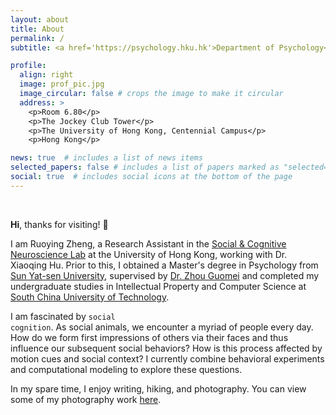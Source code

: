 ```yaml
---
layout: about
title: About
permalink: /
subtitle: <a href='https://psychology.hku.hk'>Department of Psychology</a><br><a href='https://hku.hk'>The University of Hong Kong</a></br><br>zhengry@hku.hk | zheng.ry@hku.hk</br>

profile:
  align: right
  image: prof_pic.jpg
  image_circular: false # crops the image to make it circular
  address: >
    <p>Room 6.80</p>
    <p>The Jockey Club Tower</p>
    <p>The University of Hong Kong, Centennial Campus</p>
    <p>Hong Kong</p>

news: true  # includes a list of news items
selected_papers: false # includes a list of papers marked as "selected={true}"
social: true  # includes social icons at the bottom of the page
---
```


<br>

<strong>Hi</strong>, thanks for visiting! 👋

I am Ruoying Zheng, a Research Assistant in the <a href="https://www.psychology.hku.hk/scnlab/home.html" target="_blank"> Social & Cognitive Neuroscience Lab</a> at the University of Hong Kong, working with Dr. Xiaoqing Hu. Prior to this, I obtained a Master's degree in Psychology from <a href="https://www.sysu.edu.cn/sysuen/" target="_blank">Sun Yat-sen University</a>, supervised by <a href="https://m.x-mol.com/groups/zhou_guomei" target="_blank">Dr. Zhou Guomei</a> and completed my undergraduate studies in Intellectual Property and Computer Science at <a href="https://www.scut.edu.cn/en/" target="_blank">South China University of Technology</a>.

I am fascinated by <code class="language-plaintext highlighter-rouge">social cognition</code>. As social animals, we encounter a myriad of people every day. How do we form first impressions of others via their faces and thus influence our subsequent social behaviors? How is this process affected by motion cues and social context? I currently combine behavioral experiments and computational modeling to explore these questions.

In my spare time, I enjoy writing, hiking, and photography. You can view some of my photography work <a href="https://ruoyingzheng.github.io/Miscellany/gallery-index" target="_blank">here</a>.

<br>
